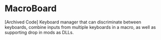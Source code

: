 # MacroBoard

[Archived Code] Keyboard manager that can discriminate between keyboards, combine inputs from multiple keyboards in a macro, as well as supporting drop in mods as DLLs.